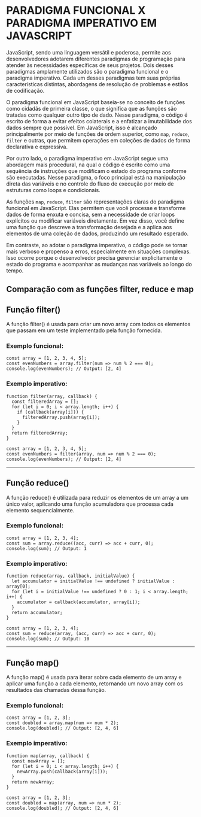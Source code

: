 # PARADIGMA FUNCIONAL X PARADIGMA IMPERATIVO EM JAVASCRIPT

JavaScript, sendo uma linguagem versátil e poderosa, permite aos desenvolvedores adotarem diferentes paradigmas de programação para atender às necessidades específicas de seus projetos. Dois desses paradigmas amplamente utilizados são o paradigma funcional e o paradigma imperativo. Cada um desses paradigmas tem suas próprias características distintas, abordagens de resolução de problemas e estilos de codificação.

O paradigma funcional em JavaScript baseia-se no conceito de funções como cidadãs de primeira classe, o que significa que as funções são tratadas como qualquer outro tipo de dado. Nesse paradigma, o código é escrito de forma a evitar efeitos colaterais e a enfatizar a imutabilidade dos dados sempre que possível. Em JavaScript, isso é alcançado principalmente por meio de funções de ordem superior, como `map`, `reduce`, `filter` e outras, que permitem operações em coleções de dados de forma declarativa e expressiva.

Por outro lado, o paradigma imperativo em JavaScript segue uma abordagem mais procedural, na qual o código é escrito como uma sequência de instruções que modificam o estado do programa conforme são executadas. Nesse paradigma, o foco principal está na manipulação direta das variáveis e no controle do fluxo de execução por meio de estruturas como loops e condicionais.

As funções `map`, `reduce`, `filter` são representações claras do paradigma funcional em JavaScript. Elas permitem que você processe e transforme dados de forma enxuta e concisa, sem a necessidade de criar loops explícitos ou modificar variáveis diretamente. Em vez disso, você define uma função que descreve a transformação desejada e a aplica aos elementos de uma coleção de dados, produzindo um resultado esperado.

Em contraste, ao adotar o paradigma imperativo, o código pode se tornar mais verboso e propenso a erros, especialmente em situações complexas. Isso ocorre porque o desenvolvedor precisa gerenciar explicitamente o estado do programa e acompanhar as mudanças nas variáveis ao longo do tempo.

## Comparação com as funções filter, reduce e map

## Função filter()
A função filter() é usada para criar um novo array com todos os elementos que passam em um teste implementado pela função fornecida.

### Exemplo funcional:
```
const array = [1, 2, 3, 4, 5];
const evenNumbers = array.filter(num => num % 2 === 0);
console.log(evenNumbers); // Output: [2, 4]
```

### Exemplo imperativo:
```
function filter(array, callback) {
  const filteredArray = [];
  for (let i = 0; i < array.length; i++) {
    if (callback(array[i])) {
      filteredArray.push(array[i]);
    }
  }
  return filteredArray;
}

const array = [1, 2, 3, 4, 5];
const evenNumbers = filter(array, num => num % 2 === 0);
console.log(evenNumbers); // Output: [2, 4]
```
<hr>

## Função reduce()
A função reduce() é utilizada para reduzir os elementos de um array a um único valor, aplicando uma função acumuladora que processa cada elemento sequencialmente.

### Exemplo funcional:
```
const array = [1, 2, 3, 4];
const sum = array.reduce((acc, curr) => acc + curr, 0);
console.log(sum); // Output: 1
```
### Exemplo imperativo:
```
function reduce(array, callback, initialValue) {
  let accumulator = initialValue !== undefined ? initialValue : array[0];
  for (let i = initialValue !== undefined ? 0 : 1; i < array.length; i++) {
    accumulator = callback(accumulator, array[i]);
  }
  return accumulator;
}

const array = [1, 2, 3, 4];
const sum = reduce(array, (acc, curr) => acc + curr, 0);
console.log(sum); // Output: 10
```
<hr>

## Função map()
A função map() é usada para iterar sobre cada elemento de um array e aplicar uma função a cada elemento, retornando um novo array com os resultados das chamadas dessa função.

### Exemplo funcional:
```
const array = [1, 2, 3];
const doubled = array.map(num => num * 2);
console.log(doubled); // Output: [2, 4, 6]
```
### Exemplo imperativo:
```
function map(array, callback) {
  const newArray = [];
  for (let i = 0; i < array.length; i++) {
    newArray.push(callback(array[i]));
  }
  return newArray;
}

const array = [1, 2, 3];
const doubled = map(array, num => num * 2);
console.log(doubled); // Output: [2, 4, 6]
```
